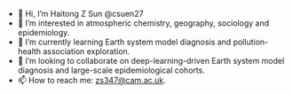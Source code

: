 - 👋 Hi, I’m Haitong Z Sun @csuen27
- 👀 I’m interested in atmospheric chemistry, geography, sociology and epidemiology. 
- 🌱 I’m currently learning Earth system model diagnosis and pollution-health association exploration. 
- 💞️ I’m looking to collaborate on deep-learning-driven Earth system model diagnosis and large-scale epidemiological cohorts. 
- 📫 How to reach me: zs347@cam.ac.uk. 

<!---
csuen27/csuen27 is a ✨ special ✨ repository because its `README.md` (this file) appears on your GitHub profile.
You can click the Preview link to take a look at your changes.
--->

